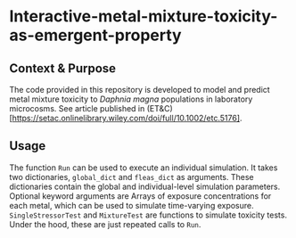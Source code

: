 # Interactive-metal-mixture-toxicity-as-emergent-property

## Context & Purpose

The code provided in this repository is developed to model and predict metal mixture toxicity to *Daphnia magna* populations in laboratory microcosms.
See article published in (ET&C)[https://setac.onlinelibrary.wiley.com/doi/full/10.1002/etc.5176]. 

## Usage

The function `Run` can be used to execute an individual simulation. It takes two dictionaries,
`global_dict` and `fleas_dict` as arguments. These dictionaries contain the global and individual-level simulation parameters. Optional keyword arguments are Arrays of exposure concentrations for each metal, which can be used to simulate time-varying exposure. <br>
`SingleStressorTest` and `MixtureTest` are functions to simulate toxicity tests. Under the hood, these are just repeated calls to `Run`.
